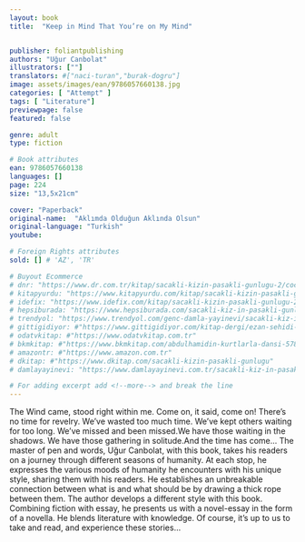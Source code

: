 ```yaml
---
layout: book
title:  "Keep in Mind That You’re on My Mind"


publisher: foliantpublishing
authors: "Uğur Canbolat"
illustrators: [""]
translators: #["naci-turan","burak-dogru"]
image: assets/images/ean/9786057660138.jpg
categories: [ "Attempt" ]
tags: [ "Literature"]
previewpage: false
featured: false

genre: adult
type: fiction

# Book attributes
ean: 9786057660138
languages: []
page: 224
size: "13,5x21cm"

cover: "Paperback"
original-name:  "Aklımda Olduğun Aklında Olsun"
original-language: "Turkish"
youtube:

# Foreign Rights attributes
sold: [] # 'AZ', 'TR'

# Buyout Ecommerce
# dnr: "https://www.dr.com.tr/kitap/sacakli-kizin-pasakli-gunlugu-2/cocuk-ve-genclik/genclik-10-yas/roman-oyku/urunno=0001893059001"
# kitapyurdu: "https://www.kitapyurdu.com/kitap/sacakli-kizin-pasakli-gunlugu-2-/560122.html&filter_name=Sa%C3%A7akl%C4%B1+K%C4%B1z%27%C4%B1n+Pasakl%C4%B1+G%C3%BCnl%C3%BC%C4%9F%C3%BC+2"
# idefix: "https://www.idefix.com/kitap/sacakli-kizin-pasakli-gunlugu-2/cocuk-ve-genclik/genclik-10-yas/roman-oyku/urunno=0001893059001"
# hepsiburada: "https://www.hepsiburada.com/sacakli-kiz-in-pasakli-gunlugu-2-damla-yayinevi-p-HBV000012ER86"
# trendyol: "https://www.trendyol.com/genc-damla-yayinevi/sacakli-kiz-in-pasakli-gunlugu-2-p-54825777"
# gittigidiyor: #"https://www.gittigidiyor.com/kitap-dergi/ezan-sehidi-adnan-menderes_pdp_732728793"
# odatvkitap: #"https://www.odatvkitap.com.tr"
# bkmkitap: #"https://www.bkmkitap.com/abdulhamidin-kurtlarla-dansi-578226"
# amazontr: #"https://www.amazon.com.tr"
# dkitap: #"https://www.dkitap.com/sacakli-kizin-pasakli-gunlugu"
# damlayayinevi: "https://www.damlayayinevi.com.tr/sacakli-kiz-in-pasakli-gunlugu-2-bu-iste-bi-terslik-var"

# For adding excerpt add <!--more--> and break the line
---
```

The Wind came, stood right within me.
Come on, it said, come on!
There’s no time for revelry. We’ve wasted too
much time. We’ve kept others waiting for too long.
We’ve missed and been missed.We have those
waiting in the shadows. We have those gathering
in solitude.And the time has come...
The master of pen and words, Uğur Canbolat,
with this book, takes his readers on a journey
through different seasons of humanity. At each
stop, he expresses the various moods of humanity
he encounters with his unique style, sharing them
with his readers. He establishes an unbreakable
connection between what is and what should be by
drawing a thick rope between them.
The author develops a different style with this
book. Combining fiction with essay, he presents
us with a novel-essay in the form of a novella. He
blends literature with knowledge. Of course, it’s
up to us to take and read, and experience these
stories...
<!--more--> 

